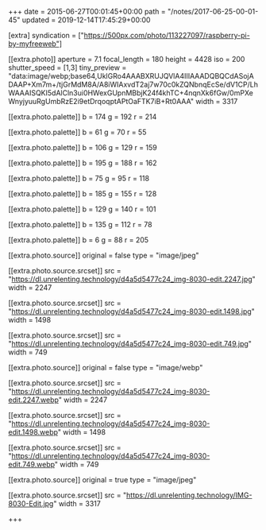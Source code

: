 +++
date = 2015-06-27T00:01:45+00:00
path = "/notes/2017-06-25-00-01-45"
updated = 2019-12-14T17:45:29+00:00

[extra]
syndication = ["https://500px.com/photo/113227097/raspberry-pi-by-myfreeweb"]

[[extra.photo]]
aperture = 7.1
focal_length = 180
height = 4428
iso = 200
shutter_speed = [1,3]
tiny_preview = "data:image/webp;base64,UklGRo4AAABXRUJQVlA4IIIAAADQBQCdASojADAAP+Xm7m+/tjGrMdM8A/A8iWIAxvdT2aj7w70c0kZQNbnqEcSe/dV1CP/LhWAAAISQKI5dAlCln3ui0HWexGUpnMBbjK24f4khTC+4nqnXk6fGw/0mPXeWnyjyuuRgUmbRzE2i9etDrqoqptAPtOaFTK7iB+Rt0AAA"
width = 3317

[[extra.photo.palette]]
b = 174
g = 192
r = 214

[[extra.photo.palette]]
b = 61
g = 70
r = 55

[[extra.photo.palette]]
b = 106
g = 129
r = 159

[[extra.photo.palette]]
b = 195
g = 188
r = 162

[[extra.photo.palette]]
b = 75
g = 95
r = 118

[[extra.photo.palette]]
b = 185
g = 155
r = 128

[[extra.photo.palette]]
b = 129
g = 140
r = 101

[[extra.photo.palette]]
b = 135
g = 112
r = 78

[[extra.photo.palette]]
b = 6
g = 88
r = 205

[[extra.photo.source]]
original = false
type = "image/jpeg"

[[extra.photo.source.srcset]]
src = "https://dl.unrelenting.technology/d4a5d5477c24_img-8030-edit.2247.jpg"
width = 2247

[[extra.photo.source.srcset]]
src = "https://dl.unrelenting.technology/d4a5d5477c24_img-8030-edit.1498.jpg"
width = 1498

[[extra.photo.source.srcset]]
src = "https://dl.unrelenting.technology/d4a5d5477c24_img-8030-edit.749.jpg"
width = 749

[[extra.photo.source]]
original = false
type = "image/webp"

[[extra.photo.source.srcset]]
src = "https://dl.unrelenting.technology/d4a5d5477c24_img-8030-edit.2247.webp"
width = 2247

[[extra.photo.source.srcset]]
src = "https://dl.unrelenting.technology/d4a5d5477c24_img-8030-edit.1498.webp"
width = 1498

[[extra.photo.source.srcset]]
src = "https://dl.unrelenting.technology/d4a5d5477c24_img-8030-edit.749.webp"
width = 749

[[extra.photo.source]]
original = true
type = "image/jpeg"

[[extra.photo.source.srcset]]
src = "https://dl.unrelenting.technology/IMG-8030-Edit.jpg"
width = 3317

+++


